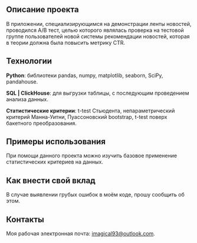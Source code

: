 ## Описание проекта
В приложении, специализирующимся на демонстрации ленты новостей, проводился A/B тест, целью которого являлась проверка на тестовой группе пользователей новой системы рекомендации новостей, которая в теории должна была повысить метрику CTR.

## Технологии
**Python**: библиотеки pandas, numpy, matplotlib, seaborn, SciPy, pandahouse.

**SQL | ClickHouse**: для выгрузки таблицы, с последующим проведением анализа данных.

**Статистические критерии**: t-test Стьюдента, непараметрический критерий Манна-Уитни, Пуассоновский bootstrap, t-test поверх бакетного преобразования.

## Примеры использования
При помощи данного проекта можно изучить базовое применение статистических критериев на данных.

## Как внести свой вклад
В случае выявлении грубых ошибок в моём коде, прошу сообщить об этом.

## Контакты
Моя рабочая электронная почта: imagical93@outlook.com.

